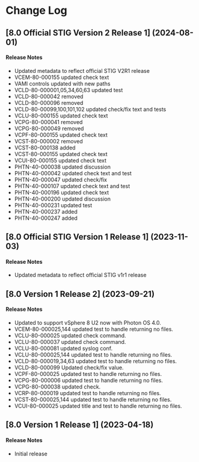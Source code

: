 # Change Log

## [8.0 Official STIG Version 2 Release 1] (2024-08-01)

#### Release Notes
- Updated metadata to reflect official STIG V2R1 release
- VCEM-80-000155 updated check text
- VAMI controls updated with new paths
- VCLD-80-000001,05,34,60,63 updated test
- VCLD-80-000042 removed
- VCLD-80-000096 removed
- VCLD-80-00099,100,101,102 updated check/fix text and tests
- VCLU-80-000155 updated check text
- VCPG-80-000041 removed
- VCPG-80-000049 removed
- VCPF-80-000155 updated check text
- VCST-80-000002 removed
- VCST-80-000138 added
- VCST-80-000155 updated check text
- VCUI-80-000155 updated check text
- PHTN-40-000038 updated discussion
- PHTN-40-000042 updated check text and test
- PHTN-40-000047 updated check/fix
- PHTN-40-000107 updated check text and test
- PHTN-40-000196 updated check text
- PHTN-40-000200 updated discussion
- PHTN-40-000231 updated test
- PHTN-40-000237 added
- PHTN-40-000247 added

## [8.0 Official STIG Version 1 Release 1] (2023-11-03)

#### Release Notes
- Updated metadata to reflect official STIG v1r1 release

## [8.0 Version 1 Release 2] (2023-09-21)

#### Release Notes
- Updated to support vSphere 8 U2 now with Photon OS 4.0.
- VCEM-80-000025,144 updated test to handle returning no files.
- VCLU-80-000025 updated check command.
- VCLU-80-000037 updated check command.
- VCLU-80-000081 updated syslog conf.
- VCLU-80-000025,144 updated test to handle returning no files.
- VCLD-80-000019,34,63 updated test to handle returning no files.
- VCLD-80-000099 Updated check/fix value.
- VCPF-80-000025 updated test to handle returning no files.
- VCPG-80-000006 updated test to handle returning no files.
- VCPG-80-000038 updated check.
- VCRP-80-000019 updated test to handle returning no files.
- VCST-80-000025,144 updated test to handle returning no files.
- VCUI-80-000025 updated title and test to handle returning no files.

## [8.0 Version 1 Release 1] (2023-04-18)

#### Release Notes
- Initial release
